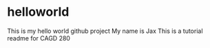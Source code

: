 # helloworld
This is my hello world github project
My name is Jax
This is a tutorial readme for CAGD 280

